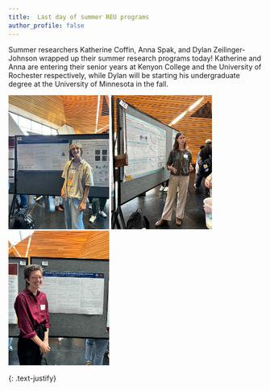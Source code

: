 ```yaml
---
title:  Last day of summer REU programs
author_profile: false
---
```


Summer researchers Katherine Coffin, Anna Spak, and Dylan Zeilinger-Johnson wrapped up their summer research programs today! Katherine and Anna are entering their senior years at Kenyon College and the University of Rochester respectively, while Dylan will be starting his undergraduate degree at the University of Minnesota in the fall. 

<img src="/assets/images/REU-poster-2025-1.jpg" style="display:inline-block; width:200px;"> <img src="/assets/images/REU-poster-2025-2.jpg" style="display:inline-block; width:200px;"><img src="/assets/images/REU-poster-2025-3.jpg" style="display:inline-block; width:200px;">

{: .text-justify}
